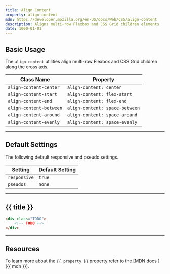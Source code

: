 ```yaml
---
title: Align Content
property: align-content
mdn: https://developer.mozilla.org/en-US/docs/Web/CSS/align-content
description: Aligns multi-row Flexbox and CSS Grid children elements
date: 1000-01-01
---
```


## Basic Usage

The `align-content` utilities align multi-row Flexbox and CSS Grid children along the cross axis.

| Class Name              | Property                       |
| ----------------------- | ------------------------------ |
| `align-content-center`  | `align-content: center`        |
| `align-content-start`   | `align-content: flex-start`    |
| `align-content-end`     | `align-content: flex-end`      |
| `align-content-between` | `align-content: space-between` |
| `align-content-around`  | `align-content: space-around`  |
| `align-content-evenly`  | `align-content: space-evenly`  |

---

## Default Settings

The following default responsive and pseudo settings.

| Setting      | Default Setting |
| ------------ | --------------- |
| `responsive` | `true`          |
| `pseudos`    | `none`          |

---

## {{ title }}

<div class="bg-silver-200 p-20 h-256 radius-md flex flex-wrap align-content-center">
  <!-- ... -->
</div>

```html
<div class="TODO">
	<!-- TODO -->
</div>
```

<!--

---

## Center

Items are packed flush to each other in the center of the alignment container along the cross axis.

<div class="bg-silver-200 p-20 h-256 radius-md flex flex-wrap align-content-center">
  <div class="w-4-12 p-4">
    <div class="flex align-items-center justify-content-center h-40 bg-primary-900 font-bold font-xl text-white radius-sm">1</div>
  </div>
  <div class="w-4-12 p-4">
    <div class="flex align-items-center justify-content-center h-40 bg-primary-900 font-bold font-xl text-white radius-sm">2</div>
  </div>
  <div class="w-4-12 p-4">
    <div class="flex align-items-center justify-content-center h-40 bg-primary-900 font-bold font-xl text-white radius-sm">3</div>
  </div>
  <div class="w-4-12 p-4">
    <div class="flex align-items-center justify-content-center h-40 bg-primary-900 font-bold font-xl text-white radius-sm">4</div>
  </div>
  <div class="w-4-12 p-4">
    <div class="flex align-items-center justify-content-center h-40 bg-primary-900 font-bold font-xl text-white radius-sm">5</div>
  </div>
  <div class="w-4-12 p-4">
    <div class="flex align-items-center justify-content-center h-40 bg-primary-900 font-bold font-xl text-white radius-sm">6</div>
  </div>
</div>

```html
<div class="flex flex-wrap content-start">
	<div>1</div>
	<div>2</div>
	<div>3</div>
	<div>4</div>
	<div>5</div>
	<div>6</div>
</div>
```

---

## Start

Items are packed flush to each other against the start edge of the alignment container in the cross axis.

<div class="bg-silver-200 p-20 h-256 radius-md flex flex-wrap align-content-start">
  <div class="w-4-12 p-4">
    <div class="flex align-items-center justify-content-center h-40 bg-primary-900 font-bold font-xl text-white radius-sm">1</div>
  </div>
  <div class="w-4-12 p-4">
    <div class="flex align-items-center justify-content-center h-40 bg-primary-900 font-bold font-xl text-white radius-sm">2</div>
  </div>
  <div class="w-4-12 p-4">
    <div class="flex align-items-center justify-content-center h-40 bg-primary-900 font-bold font-xl text-white radius-sm">3</div>
  </div>
  <div class="w-4-12 p-4">
    <div class="flex align-items-center justify-content-center h-40 bg-primary-900 font-bold font-xl text-white radius-sm">4</div>
  </div>
  <div class="w-4-12 p-4">
    <div class="flex align-items-center justify-content-center h-40 bg-primary-900 font-bold font-xl text-white radius-sm">5</div>
  </div>
  <div class="w-4-12 p-4">
    <div class="flex align-items-center justify-content-center h-40 bg-primary-900 font-bold font-xl text-white radius-sm">6</div>
  </div>
</div>

```html
<div class="flex flex-wrap align-content-start">
	<div>1</div>
	<div>2</div>
	<div>3</div>
	<div>4</div>
	<div>5</div>
	<div>6</div>
</div>
```

---

## End

Items are packed flush to each other against the end edge of the alignment container in the cross axis.

<div class="bg-silver-200 p-20 h-256 radius-md flex flex-wrap align-content-end">
  <div class="w-4-12 p-4">
    <div class="flex align-items-center justify-content-center h-40 bg-primary-900 font-bold font-xl text-white radius-sm">1</div>
  </div>
  <div class="w-4-12 p-4">
    <div class="flex align-items-center justify-content-center h-40 bg-primary-900 font-bold font-xl text-white radius-sm">2</div>
  </div>
  <div class="w-4-12 p-4">
    <div class="flex align-items-center justify-content-center h-40 bg-primary-900 font-bold font-xl text-white radius-sm">3</div>
  </div>
  <div class="w-4-12 p-4">
    <div class="flex align-items-center justify-content-center h-40 bg-primary-900 font-bold font-xl text-white radius-sm">4</div>
  </div>
  <div class="w-4-12 p-4">
    <div class="flex align-items-center justify-content-center h-40 bg-primary-900 font-bold font-xl text-white radius-sm">5</div>
  </div>
  <div class="w-4-12 p-4">
    <div class="flex align-items-center justify-content-center h-40 bg-primary-900 font-bold font-xl text-white radius-sm">6</div>
  </div>
</div>

```html
<div class="flex flex-wrap align-content-end">
	<div>1</div>
	<div>2</div>
	<div>3</div>
	<div>4</div>
	<div>5</div>
	<div>6</div>
</div>
```

---

## Between

Items are evenly distributed within the alignment container along the cross axis.

<div class="bg-silver-200 p-20 h-256 radius-md flex flex-wrap align-content-between">
  <div class="w-4-12 p-4">
    <div class="flex align-items-center justify-content-center h-40 bg-primary-900 font-bold font-xl text-white radius-sm">1</div>
  </div>
  <div class="w-4-12 p-4">
    <div class="flex align-items-center justify-content-center h-40 bg-primary-900 font-bold font-xl text-white radius-sm">2</div>
  </div>
  <div class="w-4-12 p-4">
    <div class="flex align-items-center justify-content-center h-40 bg-primary-900 font-bold font-xl text-white radius-sm">3</div>
  </div>
  <div class="w-4-12 p-4">
    <div class="flex align-items-center justify-content-center h-40 bg-primary-900 font-bold font-xl text-white radius-sm">4</div>
  </div>
  <div class="w-4-12 p-4">
    <div class="flex align-items-center justify-content-center h-40 bg-primary-900 font-bold font-xl text-white radius-sm">5</div>
  </div>
  <div class="w-4-12 p-4">
    <div class="flex align-items-center justify-content-center h-40 bg-primary-900 font-bold font-xl text-white radius-sm">6</div>
  </div>
</div>

```html
<div class="flex flex-wrap align-content-between">
	<div>1</div>
	<div>2</div>
	<div>3</div>
	<div>4</div>
	<div>5</div>
	<div>6</div>
</div>
```

---

## Around

Items are evenly distributed within the alignment container along the cross axis.

<div class="bg-silver-200 p-20 h-256 radius-md flex flex-wrap align-content-around">
  <div class="w-4-12 p-4">
    <div class="flex align-items-center justify-content-center h-40 bg-primary-900 font-bold font-xl text-white radius-sm">1</div>
  </div>
  <div class="w-4-12 p-4">
    <div class="flex align-items-center justify-content-center h-40 bg-primary-900 font-bold font-xl text-white radius-sm">2</div>
  </div>
  <div class="w-4-12 p-4">
    <div class="flex align-items-center justify-content-center h-40 bg-primary-900 font-bold font-xl text-white radius-sm">3</div>
  </div>
  <div class="w-4-12 p-4">
    <div class="flex align-items-center justify-content-center h-40 bg-primary-900 font-bold font-xl text-white radius-sm">4</div>
  </div>
  <div class="w-4-12 p-4">
    <div class="flex align-items-center justify-content-center h-40 bg-primary-900 font-bold font-xl text-white radius-sm">5</div>
  </div>
  <div class="w-4-12 p-4">
    <div class="flex align-items-center justify-content-center h-40 bg-primary-900 font-bold font-xl text-white radius-sm">6</div>
  </div>
</div>

```html
<div class="flex flex-wrap align-content-around">
	<div>1</div>
	<div>2</div>
	<div>3</div>
	<div>4</div>
	<div>5</div>
	<div>6</div>
</div>
```

---

## Evenly

Items are evenly distributed within the alignment container along the cross axis.

<div class="bg-silver-200 p-20 h-256 radius-md flex flex-wrap align-content-evenly">
  <div class="w-4-12 p-4">
    <div class="flex align-items-center justify-content-center h-40 bg-primary-900 font-bold font-xl text-white radius-sm">1</div>
  </div>
  <div class="w-4-12 p-4">
    <div class="flex align-items-center justify-content-center h-40 bg-primary-900 font-bold font-xl text-white radius-sm">2</div>
  </div>
  <div class="w-4-12 p-4">
    <div class="flex align-items-center justify-content-center h-40 bg-primary-900 font-bold font-xl text-white radius-sm">3</div>
  </div>
  <div class="w-4-12 p-4">
    <div class="flex align-items-center justify-content-center h-40 bg-primary-900 font-bold font-xl text-white radius-sm">4</div>
  </div>
  <div class="w-4-12 p-4">
    <div class="flex align-items-center justify-content-center h-40 bg-primary-900 font-bold font-xl text-white radius-sm">5</div>
  </div>
  <div class="w-4-12 p-4">
    <div class="flex align-items-center justify-content-center h-40 bg-primary-900 font-bold font-xl text-white radius-sm">6</div>
  </div>
</div>

```html
<div class="flex flex-wrap align-content-evenly">
	<div>1</div>
	<div>2</div>
	<div>3</div>
	<div>4</div>
	<div>5</div>
	<div>6</div>
</div>
```

-->

---

## Resources

To learn more about the `{{ property }}` property refer to the [MDN docs <i class="far fa-external-link ml-6"></i>]({{ mdn }}).
